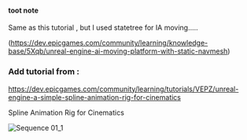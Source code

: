 
#### toot note


Same as this tutorial , but I used statetree for IA moving..... 



(https://dev.epicgames.com/community/learning/knowledge-base/5Xqb/unreal-engine-ai-moving-platform-with-static-navmesh)


### Add tutorial from : 

https://dev.epicgames.com/community/learning/tutorials/VEPZ/unreal-engine-a-simple-spline-animation-rig-for-cinematics

 
Spline Animation Rig for Cinematics



![Sequence 01_1](https://github.com/user-attachments/assets/078e8fa1-67ea-492b-ae95-e34394db7895)
